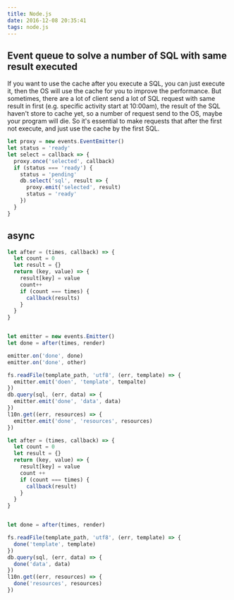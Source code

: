 ```yaml
---
title: Node.js
date: 2016-12-08 20:35:41
tags: node.js
---
```


## Event queue to solve a number of SQL with same result executed
If you want to use the cache after you execute a SQL, you can just execute it, then the OS will use the cache for you to improve the performance.
But sometimes, there are a lot of client send a lot of SQL request with same result in first (e.g. specific activity start at 10:00am), the result of the SQL haven't store to cache yet, so a number of request send to the OS, maybe your program will die. So it's essential to make requests that after the first not execute, and just use the cache by the first SQL.
``` JavaScript
let proxy = new events.EventEmitter()
let status = 'ready'
let select = callback => {
  proxy.once('selected', callback)
  if (status === 'ready') {
    status = 'pending'
    db.select('sql', result => {
      proxy.emit('selected', result)
      status = 'ready'
    })
  }
}
```


## async
``` JavaScript
let after = (times, callback) => {
  let count = 0
  let result = {}
  return (key, value) => {
    result[key] = value
    count++
    if (count === times) {
      callback(results)
    }
  }
}


let emitter = new events.Emitter()
let done = after(times, render)

emitter.on('done', done)
emitter.on('done', other)

fs.readFile(template_path, 'utf8', (err, template) => {
  emitter.emit('doen', 'template', tempalte)
})
db.query(sql, (err, data) => {
  emitter.emit('done', 'data', data)
})
l10n.get((err, resources) => {
  emitter.emit('done', 'resources', resources)
})
```


``` JavaScript
let after = (times, callback) => {
  let count = 0
  let result = {}
  return (key, value) => {
    result[key] = value
    count ++
    if (count === times) {
      callback(result)
    }
  }
}


let done = after(times, render)

fs.readFile(template_path, 'utf8', (err, template) => {
  done('template', template)
})
db.query(sql, (err, data) => {
  done('data', data)
})
l10n.get((err, resources) => {
  done('resources', resources)
})

```
